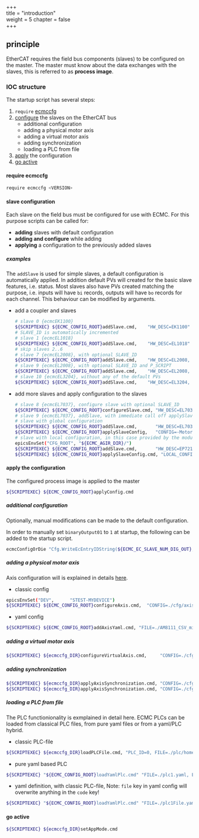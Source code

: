 +++  
title = "introduction"   
weight = 5
chapter = false  
+++  

## principle
EtherCAT requires the field bus components (slaves) to be configured on the master.
The master must know about the data exchanges with the slaves, this is referred to as **process image**.

### IOC structure
The startup script has several steps:

1. `require` [ecmccfg](#require-ecmccfg)
1. [configure](#slave-configuration) the slaves on the EtherCAT bus
    - additional configuration
    - adding a physical motor axis
    - adding a virtual motor axis
    - adding synchronization
    - loading a PLC from file
1. [apply](#apply-the-configuration) the configuration
1. [go active](#go-active)

#### require ecmccfg
  ```bash
  require ecmccfg <VERSION>
  ```

#### slave configuration
Each slave on the field bus must be configured for use with ECMC.
For this purpose scripts can be called for:

* **adding** slaves with default configuration
* **adding and configure** while adding
* **applying** a configuration to the previously added slaves

##### examples
The `addSlave` is used for simple slaves, a default configuration is automatically applied.
In addition default PVs will created for the basic slave features, i.e. status.
Most slaves also have PVs created matching the purpose, i.e. inputs will have `bi` records, outputs will have `bo` records for each channel.
This behaviour can be modified by arguments.

* add a coupler and slaves
  ```bash
  # slave 0 {ecmcEK1100}
  ${SCRIPTEXEC} ${ECMC_CONFIG_ROOT}addSlave.cmd,    "HW_DESC=EK1100"
  # SLAVE_ID is automatically incremented
  # slave 1 {ecmcEL1018}
  ${SCRIPTEXEC} ${ECMC_CONFIG_ROOT}addSlave.cmd,    "HW_DESC=EL1018"
  # skip slaves 2..6
  # slave 7 {ecmcEL2008}, with optional SLAVE_ID
  ${SCRIPTEXEC} ${ECMC_CONFIG_ROOT}addSlave.cmd,    "HW_DESC=EL2008, SLAVE_ID=7"
  # slave 9 {ecmcEL2008}, with optional SLAVE_ID and P_SCRIPT
  ${SCRIPTEXEC} ${ECMC_CONFIG_ROOT}addSlave.cmd,    "HW_DESC=EL2008, SLAVE_ID=7, P_SCRIPT=mXsXXX"
  # slave 10 {ecmcEL3204}, without any of the default PVs
  ${SCRIPTEXEC} ${ECMC_CONFIG_ROOT}addSlave.cmd,    "HW_DESC=EL3204, DEFAULT_SUBS=false, DEFAULT_SLAVE_PVS=true"

  ```

* add more slaves and apply configuration to the slaves
  ```bash
  # slave 8 {ecmcEL7037}, configure slave with optional SLAVE_ID
  ${SCRIPTEXEC} ${ECMC_CONFIG_ROOT}configureSlave.cmd, "HW_DESC=EL7037, CONFIG=-Motor-Nanotec-ST4118L1804-B, SLAVE_ID=8"
  # slave 9 {ecmcEL7037}, addSlave, with immediate call off applySlaveConfig
  # slave with global configuration
  ${SCRIPTEXEC} ${ECMC_CONFIG_ROOT}addSlave.cmd,       "HW_DESC=EL7037"
  ${SCRIPTEXEC} ${ECMC_CONFIG_ROOT}applySlaveConfig,   "CONFIG=-Motor-Nanotec-ST4118L1804-B"
  # slave with local configuration, in this case provided by the module `ECMC_AGIR`
  epicsEnvSet("CFG_ROOT", "${ECMC_AGIR_DIR}/")
  ${SCRIPTEXEC} ${ECMC_CONFIG_ROOT}addSlave.cmd,       "HW_DESC=EP7211-0034_ALL"
  ${SCRIPTEXEC} ${ECMC_CONFIG_ROOT}applySlaveConfig.cmd, "LOCAL_CONFIG=${CFG_ROOT}AM8211_AGIR.cfg"
  ```

#### apply the configuration
The configured process image is applied to the master
  ```bash
  ${SCRIPTEXEC} ${ECMC_CONFIG_ROOT}applyConfig.cmd
  ```

##### additional configuration
Optionally, manual modifications can be made to the default configuration.

In order to manually set `binaryOutput01` to `1` at startup, the following can be added to the startup script.
  ```bash
  ecmcConfigOrDie "Cfg.WriteEcEntryIDString(${ECMC_EC_SLAVE_NUM_DIG_OUT},binaryOutput01,1)"
  ```

##### adding a physical motor axis
Axis configuration will is explained in details [here](../axis).

  * classic config
  ```bash
  epicsEnvSet("DEV",      "STEST-MYDEVICE")
  ${SCRIPTEXEC} ${ECMC_CONFIG_ROOT}configureAxis.cmd,  "CONFIG=./cfg/axis_1"
  ```
   * yaml config
  ```bash
  ${SCRIPTEXEC} ${ECMC_CONFIG_ROOT}addAxisYaml.cmd, "FILE=./AM8111_CSV_minimum.yaml, ECMC_TMPDIR=/tmp/"
  ```

##### adding a virtual motor axis
  ```bash
  ${SCRIPTEXEC} ${ecmccfg_DIR}configureVirtualAxis.cmd,     "CONFIG=./cfg/axis_11_virt"
  ```

##### adding synchronization
  ```bash
  ${SCRIPTEXEC} ${ecmccfg_DIR}applyAxisSynchronization.cmd, "CONFIG=./cfg/axis_1_sync"
  ${SCRIPTEXEC} ${ecmccfg_DIR}applyAxisSynchronization.cmd, "CONFIG=./cfg/axis_11_sync"
  ```   

##### loading a PLC from file
The PLC functionionality is exmplained in detail here.
ECMC PLCs can be loaded from classical PLC files, from pure yaml files or from a yaml/PLC hybrid.
  * classic PLC-file
  ```bash
  ${SCRIPTEXEC} ${ecmccfg_DIR}loadPLCFile.cmd, "PLC_ID=0, FILE=./plc/homeSlit.plc, SAMPLE_RATE_MS=100"
  ```
  * pure yaml based PLC
  ```bash
  ${SCRIPTEXEC} "${ECMC_CONFIG_ROOT}loadYamlPlc.cmd" "FILE=./plc1.yaml, ECMC_TMPDIR=/tmp/"
  ```
  * yaml definition, with classic PLC-file, Note: `file` key in yaml config will overwrite anything in the `code` key!
  ```bash
  ${SCRIPTEXEC} "${ECMC_CONFIG_ROOT}loadYamlPlc.cmd" "FILE=./plc1File.yaml, ECMC_TMPDIR=/tmp/"
  ```

#### go active
  ```bash
  ${SCRIPTEXEC} ${ecmccfg_DIR}setAppMode.cmd
  ```
